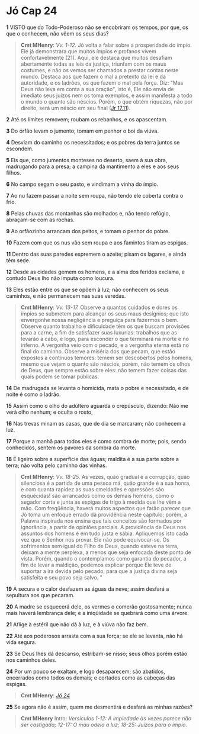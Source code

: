 # Jó Cap 24

**1** 	VISTO que do Todo-Poderoso não se encobriram os tempos, por que, os que o conhecem, não vêem os seus dias?

> **Cmt MHenry**: *Vv. 1-12.* Jó volta a falar sobre a prosperidade do ímpio. Ele já demonstrara que muitos ímpios e profanos vivem confortavelmente (21). Aqui, ele destaca que muitos desafiam abertamente todas as leis da justiça, triunfam com os maus costumes, e não os vemos ser chamados a prestar contas neste mundo. Destaca aos que fazem o mal a pretexto da lei e da autoridade, e os ladrões, os que fazem o mal pela força. Diz: "Mas Deus não leva em conta a sua oração", isto é, Ele não envia de imediato seus juízos nem os toma exemplos, e assim manifesta a todo o mundo o quanto são néscios. Porém, o que obtém riquezas, não por direito, será um néscio em seu final ([Jr 17.11](../24A-Jr/17.md#11)).

**2** 	Até os limites removem; roubam os rebanhos, e os apascentam.

**3** 	Do órfão levam o jumento; tomam em penhor o boi da viúva.

**4** 	Desviam do caminho os necessitados; e os pobres da terra juntos se escondem.

**5** 	Eis que, como jumentos monteses no deserto, saem à sua obra, madrugando para a presa; a campina dá mantimento a eles e aos seus filhos.

**6** 	No campo segam o seu pasto, e vindimam a vinha do ímpio.

**7** 	Ao nu fazem passar a noite sem roupa, não tendo ele coberta contra o frio.

**8** 	Pelas chuvas das montanhas são molhados e, não tendo refúgio, abraçam-se com as rochas.

**9** 	Ao orfãozinho arrancam dos peitos, e tomam o penhor do pobre.

**10** 	Fazem com que os nus vão sem roupa e aos famintos tiram as espigas.

**11** 	Dentro das suas paredes espremem o azeite; pisam os lagares, e ainda têm sede.

**12** 	Desde as cidades gemem os homens, e a alma dos feridos exclama, e contudo Deus lho não imputa como loucura.

**13** 	Eles estão entre os que se opõem à luz; não conhecem os seus caminhos, e não permanecem nas suas veredas.

> **Cmt MHenry**: *Vv. 13-17.* Observe a quantos cuidados e dores os ímpios se submetem para alcançar os seus maus desígnios; que isto envergonhe nossa negligência e preguiça para fazermos o bem. Observe quanto trabalho e dificuldade têm os que buscam provisões para a carne, a fim de satisfazer suas luxurias: trabalhos que as levarão a cabo, e logo, para esconder o que terminará na morte e no inferno. A vergonha veio com o pecado, e a vergonha eterna está no final do caminho. Observe a miséria dos que pecam, que estão expostos a contínuos temores: temem ser descobertos pelos homens, mesmo que vejam o quanto são néscios, porém, não temem os olhos de Deus, que sempre estão sobre eles: não temem fazer coisas das quais podem se tomar públicas.

**14** 	De madrugada se levanta o homicida, mata o pobre e necessitado, e de noite é como o ladrão.

**15** 	Assim como o olho do adúltero aguarda o crepúsculo, dizendo: Não me verá olho nenhum; e oculta o rosto,

**16** 	Nas trevas minam as casas, que de dia se marcaram; não conhecem a luz.

**17** 	Porque a manhã para todos eles é como sombra de morte; pois, sendo conhecidos, sentem os pavores da sombra da morte.

**18** 	É ligeiro sobre a superfície das águas; maldita é a sua parte sobre a terra; não volta pelo caminho das vinhas.

> **Cmt MHenry**: *Vv. 18-25.* As vezes, quão gradual é a corrupção, quão silenciosa é a partida de uma pessoa má, quão grande é a sua honra, e com quanta rapidez as suas cmeldades e opressões são esquecidas! são arrancados como os demais homens, como o segador corta e junta as espigas de trigo à medida que lhe vêm a mão. Com freqüência, haverá muitos aspectos que farão parecer que Jó toma um enfoque errado da providência neste capítulo; porém, a Palavra inspirada nos ensina que tais conceitos são formados por ignorância, a partir de opiniões parciais. A providência de Deus nos assuntos dos homens é em tudo justa e sábia. Apliquemos isto cada vez que o Senhor nos provar. Ele não pode equivocar-se. Os sofrimentos sem igual do Filho de Deus, quando esteve na terra, deixam a mente perplexa, a menos que seja enfocada deste ponto de vista. Porém, quando o contemplamos como garantia do pecador, a fim de levar a maldição, podemos explicar porque Ele teve de suportar a ira devida pelo pecado, para que a justiça divina seja satisfeita e seu povo seja salvo. "

**19** 	A secura e o calor desfazem as águas da neve; assim desfará a sepultura aos que pecaram.

**20** 	A madre se esquecerá dele, os vermes o comerão gostosamente; nunca mais haverá lembrança dele; e a iniqüidade se quebrará como uma árvore.

**21** 	Aflige à estéril que não dá à luz, e à viúva não faz bem.

**22** 	Até aos poderosos arrasta com a sua força; se ele se levanta, não há vida segura.

**23** 	Se Deus lhes dá descanso, estribam-se nisso; seus olhos porém estão nos caminhos deles.

**24** 	Por um pouco se exaltam, e logo desaparecem; são abatidos, encerrados como todos os demais; e cortados como as cabeças das espigas.

> **Cmt MHenry**: *[Jó 24](../18A-Jo/24.md#0)*

**25** 	Se agora não é assim, quem me desmentirá e desfará as minhas razões?


> **Cmt MHenry** Intro: *Versículos 1-12: A impiedade às vezes parece não ser castigada; 12-17: O mau odeia a luz; 18-25: Juízos para o ímpio.*